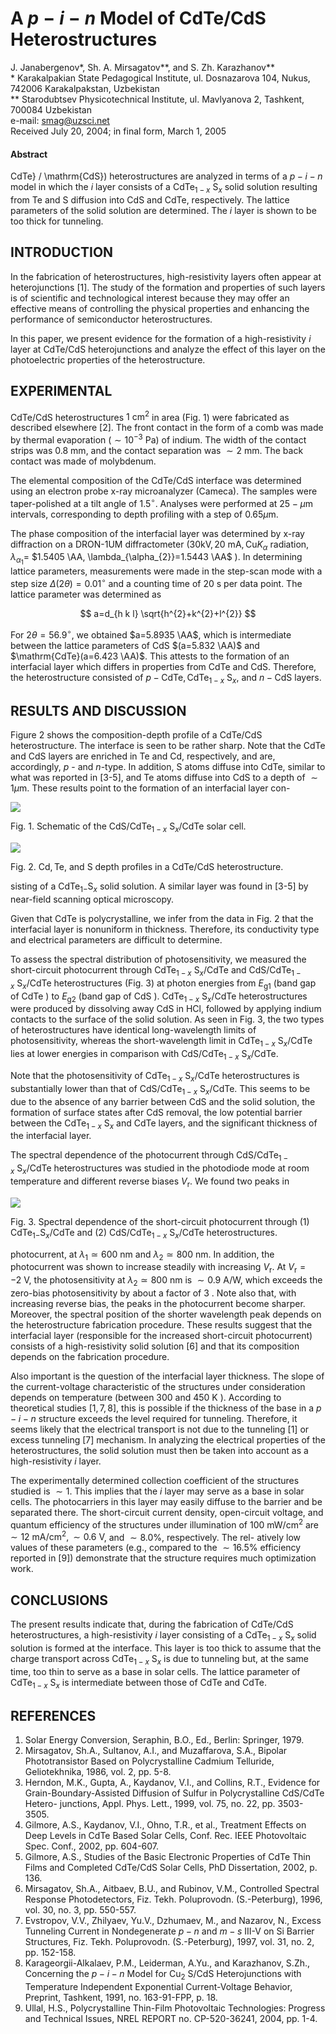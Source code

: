 # A $p-i-n$ Model of CdTe/CdS Heterostructures 

J. Janabergenov*, Sh. A. Mirsagatov**, and S. Zh. Karazhanov**<br>* Karakalpakian State Pedagogical Institute, ul. Dosnazarova 104, Nukus, 742006 Karakalpakstan, Uzbekistan<br>** Starodubtsev Physicotechnical Institute, ul. Mavlyanova 2, Tashkent, 700084 Uzbekistan<br>e-mail: smag@uzsci.net<br>Received July 20, 2004; in final form, March 1, 2005


#### Abstract

CdTe} / \mathrm{CdS}\) heterostructures are analyzed in terms of a $p-i-n$ model in which the $i$ layer consists of a $\mathrm{CdTe}_{1-x} \mathrm{~S}_{x}$ solid solution resulting from $\mathrm{Te}$ and $\mathrm{S}$ diffusion into $\mathrm{CdS}$ and $\mathrm{CdTe}$, respectively. The lattice parameters of the solid solution are determined. The $i$ layer is shown to be too thick for tunneling.


## INTRODUCTION

In the fabrication of heterostructures, high-resistivity layers often appear at heterojunctions [1]. The study of the formation and properties of such layers is of scientific and technological interest because they may offer an effective means of controlling the physical properties and enhancing the performance of semiconductor heterostructures.

In this paper, we present evidence for the formation of a high-resistivity $i$ layer at $\mathrm{CdTe} / \mathrm{CdS}$ heterojunctions and analyze the effect of this layer on the photoelectric properties of the heterostructure.

## EXPERIMENTAL

$\mathrm{CdTe} / \mathrm{CdS}$ heterostructures $1 \mathrm{~cm}^{2}$ in area (Fig. 1) were fabricated as described elsewhere [2]. The front contact in the form of a comb was made by thermal evaporation $\left(\sim 10^{-3} \mathrm{~Pa}\right)$ of indium. The width of the contact strips was $0.8 \mathrm{~mm}$, and the contact separation was $\sim 2 \mathrm{~mm}$. The back contact was made of molybdenum.

The elemental composition of the $\mathrm{CdTe} / \mathrm{CdS}$ interface was determined using an electron probe x-ray microanalyzer (Cameca). The samples were taper-polished at a tilt angle of $1.5^{\circ}$. Analyses were performed at $25-\mu \mathrm{m}$ intervals, corresponding to depth profiling with a step of $0.65 \mu \mathrm{m}$.

The phase composition of the interfacial layer was determined by x-ray diffraction on a DRON-1UM diffractometer $\left(30 \mathrm{kV}, 20 \mathrm{~mA}, \mathrm{Cu} K_{\alpha}\right.$ radiation, $\lambda_{\alpha_{1}}=$ $1.5405 \AA, \lambda_{\alpha_{2}}=1.5443 \AA$ ). In determining lattice parameters, measurements were made in the step-scan mode with a step size $\Delta(2 \theta)=0.01^{\circ}$ and a counting time of $20 \mathrm{~s}$ per data point. The lattice parameter was determined as

$$
a=d_{h k l} \sqrt{h^{2}+k^{2}+l^{2}}
$$

For $2 \theta=56.9^{\circ}$, we obtained $a=5.8935 \AA$, which is intermediate between the lattice parameters of CdS $(a=5.832 \AA)$ and $\mathrm{CdTe}(a=6.423 \AA)$. This attests to the formation of an interfacial layer which differs in properties from $\mathrm{CdTe}$ and $\mathrm{CdS}$. Therefore, the heterostructure consisted of $p-\mathrm{CdTe}, \mathrm{CdTe}_{1-x} \mathrm{~S}_{x}$, and $n-\mathrm{CdS}$ layers.

## RESULTS AND DISCUSSION

Figure 2 shows the composition-depth profile of a $\mathrm{CdTe} / \mathrm{CdS}$ heterostructure. The interface is seen to be rather sharp. Note that the $\mathrm{CdTe}$ and $\mathrm{CdS}$ layers are enriched in $\mathrm{Te}$ and $\mathrm{Cd}$, respectively, and are, accordingly, $p$ - and $n$-type. In addition, $\mathrm{S}$ atoms diffuse into $\mathrm{CdTe}$, similar to what was reported in [3-5], and $\mathrm{Te}$ atoms diffuse into CdS to a depth of $\sim 1 \mu \mathrm{m}$. These results point to the formation of an interfacial layer con-

![](https://cdn.mathpix.com/cropped/2024_05_09_d8f1f0fa86c0a239782cg-1.jpg?height=730&width=615&top_left_y=1695&top_left_x=1167)

Fig. 1. Schematic of the $\mathrm{CdS} / \mathrm{CdTe}_{1-x} \mathrm{~S}_{x} / \mathrm{CdTe}$ solar cell.

![](https://cdn.mathpix.com/cropped/2024_05_09_d8f1f0fa86c0a239782cg-2.jpg?height=832&width=813&top_left_y=180&top_left_x=184)

Fig. 2. $\mathrm{Cd}, \mathrm{Te}$, and $\mathrm{S}$ depth profiles in a $\mathrm{CdTe} / \mathrm{CdS}$ heterostructure.

sisting of a $\mathrm{CdTe}_{1-} \mathrm{S}_{x}$ solid solution. A similar layer was found in [3-5] by near-field scanning optical microscopy.

Given that $\mathrm{CdTe}$ is polycrystalline, we infer from the data in Fig. 2 that the interfacial layer is nonuniform in thickness. Therefore, its conductivity type and electrical parameters are difficult to determine.

To assess the spectral distribution of photosensitivity, we measured the short-circuit photocurrent through $\mathrm{CdTe}_{1-x} \mathrm{~S}_{x} / \mathrm{CdTe}$ and $\mathrm{CdS} / \mathrm{CdTe}_{1-x} \mathrm{~S}_{x} / \mathrm{CdTe}$ heterostructures (Fig. 3) at photon energies from $E_{\mathrm{g} 1}$ (band gap of $\mathrm{CdTe}$ ) to $E_{\mathrm{g} 2}$ (band gap of $\mathrm{CdS}$ ). $\mathrm{CdTe}_{1-x} \mathrm{~S}_{x} / \mathrm{CdTe}$ heterostructures were produced by dissolving away $\mathrm{CdS}$ in $\mathrm{HCl}$, followed by applying indium contacts to the surface of the solid solution. As seen in Fig. 3, the two types of heterostructures have identical long-wavelength limits of photosensitivity, whereas the short-wavelength limit in $\mathrm{CdTe}_{1-x} \mathrm{~S}_{x} / \mathrm{CdTe}$ lies at lower energies in comparison with $\mathrm{CdS} / \mathrm{CdTe}_{1-x} \mathrm{~S}_{x} / \mathrm{CdTe}$.

Note that the photosensitivity of $\mathrm{CdTe}_{1-x} \mathrm{~S}_{x} / \mathrm{CdTe}$ heterostructures is substantially lower than that of $\mathrm{CdS} / \mathrm{CdTe}_{1-x} \mathrm{~S}_{x} / \mathrm{CdTe}$. This seems to be due to the absence of any barrier between $\mathrm{CdS}$ and the solid solution, the formation of surface states after CdS removal, the low potential barrier between the $\mathrm{CdTe}_{1-x} \mathrm{~S}_{x}$ and CdTe layers, and the significant thickness of the interfacial layer.

The spectral dependence of the photocurrent through $\mathrm{CdS} / \mathrm{CdTe}_{1-x} \mathrm{~S}_{x} / \mathrm{CdTe}$ heterostructures was studied in the photodiode mode at room temperature and different reverse biases $V_{\mathrm{r}}$. We found two peaks in

![](https://cdn.mathpix.com/cropped/2024_05_09_d8f1f0fa86c0a239782cg-2.jpg?height=805&width=813&top_left_y=188&top_left_x=1073)

Fig. 3. Spectral dependence of the short-circuit photocurrent through (1) $\mathrm{CdTe}_{1-} \mathrm{S}_{x} / \mathrm{CdTe}$ and (2) $\mathrm{CdS} / \mathrm{CdTe}_{1-x} \mathrm{~S}_{x} / \mathrm{CdTe}$ heterostructures.

photocurrent, at $\lambda_{1} \simeq 600 \mathrm{~nm}$ and $\lambda_{2} \simeq 800 \mathrm{~nm}$. In addition, the photocurrent was shown to increase steadily with increasing $V_{\mathrm{r}}$. At $V_{\mathrm{r}}=-2 \mathrm{~V}$, the photosensitivity at $\lambda_{2} \simeq 800 \mathrm{~nm}$ is $\sim 0.9 \mathrm{~A} / \mathrm{W}$, which exceeds the zero-bias photosensitivity by about a factor of 3 . Note also that, with increasing reverse bias, the peaks in the photocurrent become sharper. Moreover, the spectral position of the shorter wavelength peak depends on the heterostructure fabrication procedure. These results suggest that the interfacial layer (responsible for the increased short-circuit photocurrent) consists of a high-resistivity solid solution [6] and that its composition depends on the fabrication procedure.

Also important is the question of the interfacial layer thickness. The slope of the current-voltage characteristic of the structures under consideration depends on temperature (between 300 and $450 \mathrm{~K}$ ). According to theoretical studies $[1,7,8]$, this is possible if the thickness of the base in a $p-i-n$ structure exceeds the level required for tunneling. Therefore, it seems likely that the electrical transport is not due to the tunneling [1] or excess tunneling [7] mechanism. In analyzing the electrical properties of the heterostructures, the solid solution must then be taken into account as a high-resistivity $i$ layer.

The experimentally determined collection coefficient of the structures studied is $\sim 1$. This implies that the $i$ layer may serve as a base in solar cells. The photocarriers in this layer may easily diffuse to the barrier and be separated there. The short-circuit current density, open-circuit voltage, and quantum efficiency of the structures under illumination of $100 \mathrm{~mW} / \mathrm{cm}^{2}$ are $\sim 12 \mathrm{~mA} / \mathrm{cm}^{2}, \sim 0.6 \mathrm{~V}$, and $\sim 8.0 \%$, respectively. The rel-
atively low values of these parameters (e.g., compared to the $\sim 16.5 \%$ efficiency reported in [9]) demonstrate that the structure requires much optimization work.

## CONCLUSIONS

The present results indicate that, during the fabrication of CdTe/CdS heterostructures, a high-resistivity $i$ layer consisting of a $\mathrm{CdTe}_{1-x} \mathrm{~S}_{x}$ solid solution is formed at the interface. This layer is too thick to assume that the charge transport across $\mathrm{CdTe}_{1-x} \mathrm{~S}_{x}$ is due to tunneling but, at the same time, too thin to serve as a base in solar cells. The lattice parameter of $\mathrm{CdTe}_{1-x} \mathrm{~S}_{x}$ is intermediate between those of $\mathrm{CdTe}$ and $\mathrm{CdTe}$.

## REFERENCES

1. Solar Energy Conversion, Seraphin, B.O., Ed., Berlin: Springer, 1979.
2. Mirsagatov, Sh.A., Sultanov, A.I., and Muzaffarova, S.A., Bipolar Phototransistor Based on Polycrystalline Cadmium Telluride, Geliotekhnika, 1986, vol. 2, pp. 5-8.
3. Herndon, M.K., Gupta, A., Kaydanov, V.I., and Collins, R.T., Evidence for Grain-Boundary-Assisted Diffusion of Sulfur in Polycrystalline CdS/CdTe Hetero- junctions, Appl. Phys. Lett., 1999, vol. 75, no. 22, pp. 3503-3505.
4. Gilmore, A.S., Kaydanov, V.I., Ohno, T.R., et al., Treatment Effects on Deep Levels in CdTe Based Solar Cells, Conf. Rec. IEEE Photovoltaic Spec. Conf., 2002, pp. 604-607.
5. Gilmore, A.S., Studies of the Basic Electronic Properties of CdTe Thin Films and Completed CdTe/CdS Solar Cells, PhD Dissertation, 2002, p. 136.
6. Mirsagatov, Sh.A., Aitbaev, B.U., and Rubinov, V.M., Controlled Spectral Response Photodetectors, Fiz. Tekh. Poluprovodn. (S.-Peterburg), 1996, vol. 30, no. 3, pp. 550-557.
7. Evstropov, V.V., Zhilyaev, Yu.V., Dzhumaev, M., and Nazarov, N., Excess Tunneling Current in Nondegenerate $p-n$ and $m-s$ III-V on Si Barrier Structures, Fiz. Tekh. Poluprovodn. (S.-Peterburg), 1997, vol. 31, no. 2, pp. 152-158.
8. Karageorgii-Alkalaev, P.M., Leiderman, A.Yu., and Karazhanov, S.Zh., Concerning the $p-i-n$ Model for $\mathrm{Cu}_{2} \mathrm{~S} / \mathrm{CdS}$ Heterojunctions with Temperature Independent Exponential Current-Voltage Behavior, Preprint, Tashkent, 1991, no. 163-91-FPP, p. 18.
9. Ullal, H.S., Polycrystalline Thin-Film Photovoltaic Technologies: Progress and Technical Issues, NREL REPORT no. CP-520-36241, 2004, pp. 1-4.
